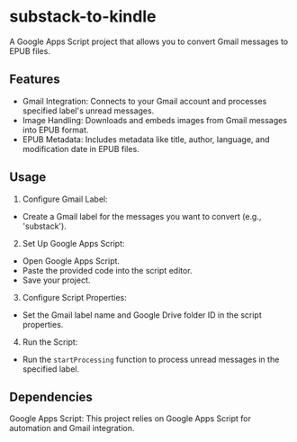 # substack-to-kindle
A Google Apps Script project that allows you to convert Gmail messages to EPUB files.


## Features
- Gmail Integration: Connects to your Gmail account and processes specified label's unread messages.
- Image Handling: Downloads and embeds images from Gmail messages into EPUB format.
- EPUB Metadata: Includes metadata like title, author, language, and modification date in EPUB files.


## Usage
1. Configure Gmail Label:
- Create a Gmail label for the messages you want to convert (e.g., 'substack').
2. Set Up Google Apps Script:
- Open Google Apps Script.
- Paste the provided code into the script editor.
- Save your project.
3. Configure Script Properties:
- Set the Gmail label name and Google Drive folder ID in the script properties.
4. Run the Script:
- Run the `startProcessing` function to process unread messages in the specified label.

## Dependencies
Google Apps Script: This project relies on Google Apps Script for automation and Gmail integration.
